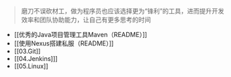 > 磨刀不误砍材工，做为程序员也应该选择更为“锋利”的工具，进而提升开发效率和团队协助能力，让自己有更多思考的时间

*  [[优秀的Java项目管理工具Maven（README）]]
* [[使用Nexus搭建私服（README）]]
* [[03.Git]]
* [[04.Jenkins]]]
* [[05.Linux]]

